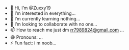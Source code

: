 - 👋 Hi, I’m @Zuxxy19
- 👀 I’m interested in everything...
- 🌱 I’m currently learning nothing...
- 💞️ I’m looking to collaborate with no one...
- 📫 How to reach me just dm rr7989824@gmail.com ...
- 😄 Pronouns: ...
- ⚡ Fun fact: i m noob...

<!---
Zuxxy19/Zuxxy19 is a ✨ special ✨ repository because its `README.md` (this file) appears on your GitHub profile.
You can click the Preview link to take a look at your changes.
--->
